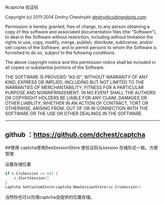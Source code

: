 #captcha 验证码

Copyright (c) 2011-2014 Dmitry Chestnykh <dmitry@codingrobots.com>

Permission is hereby granted, free of charge, to any person obtaining a copy
of this software and associated documentation files (the "Software"), to deal
in the Software without restriction, including without limitation the rights
to use, copy, modify, merge, publish, distribute, sublicense, and/or sell
copies of the Software, and to permit persons to whom the Software is
furnished to do so, subject to the following conditions:

The above copyright notice and this permission notice shall be included in
all copies or substantial portions of the Software.

THE SOFTWARE IS PROVIDED "AS IS", WITHOUT WARRANTY OF ANY KIND, EXPRESS OR
IMPLIED, INCLUDING BUT NOT LIMITED TO THE WARRANTIES OF MERCHANTABILITY,
FITNESS FOR A PARTICULAR PURPOSE AND NONINFRINGEMENT. IN NO EVENT SHALL THE
AUTHORS OR COPYRIGHT HOLDERS BE LIABLE FOR ANY CLAIM, DAMAGES OR OTHER
LIABILITY, WHETHER IN AN ACTION OF CONTRACT, TORT OR OTHERWISE, ARISING FROM,
OUT OF OR IN CONNECTION WITH THE SOFTWARE OR THE USE OR OTHER DEALINGS IN
THE SOFTWARE.

----------
github ：https://github.com/dchest/captcha
----------

##使用
captcha使用BeeSessionStore 使验证码与session 存储形式一致。方便管理

设置存储位置
```go
if c.CruSession == nil {
    c.StartSession()
}
captcha.SetCustomStore(captcha.NewSessionStore(&c.CruSession))
```

当然你也可以你用captcha自提供的位置存储。
